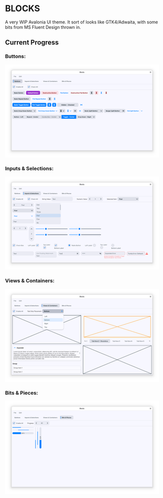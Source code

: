 # BLOCKS

A very WIP Avalonia UI theme. It sort of looks like GTK4/Adwaita, with some bits from MS Fluent Design thrown in.

## Current Progress

### Buttons:

![Screenshot: Buttons](.readme/buttons-2025-08-02.png)

### Inputs & Selections:

![Screenshot: Buttons](.readme/inputs-and-selections-2025-08-02.png)

### Views & Containers:

![Screenshot: Views & Containers](.readme/views-and-containers-2025-08-02.png)

### Bits & Pieces:

![Screenshot: Bits & Pieces](.readme/bits-and-pieces-2025-08-02.png)
